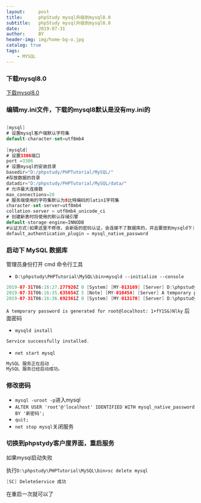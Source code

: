 ```yaml
---
layout:     post
title:      phpStudy mysql升级到mysql8.0
subtitle:   phpStudy mysql升级到mysql8.0
date:       2019-07-31
author:     BY
header-img: img/home-bg-o.jpg
catalog: true
tags:
    - MYSQL
---
```

### 下载mysql8.0


[下载mysql8.0]: https://dev.mysql.com/get/Downloads/MySQL-8.0/mysql-8.0.12-winx64.zip
[下载mysql8.0]


### 编辑my.ini文件，下载的mysql8默认是没有my.ini的

```swift

[mysql]
# 设置mysql客户端默认字符集
default-character-set=utf8mb4
 
[mysqld]
# 设置3306端口
port =3306
# 设置mysql的安装目录
basedir="D:/phpstudy/PHPTutorial/MySQL/"
#存放数据的目录
datadir="D:/phpstudy/PHPTutorial/MySQL/data/"
# 允许最大连接数
max_connections=20
# 服务端使用的字符集默认为8比特编码的latin1字符集
character-set-server=utf8mb4
collation-server = utf8mb4_unicode_ci
# 创建新表时将使用的默认存储引擎
default-storage-engine=INNODB
#认证方式(如果这里不修改，会新版的密码认证，会连接不了数据库的，并且要放到mysqld下)
default_authentication_plugin = mysql_native_password

```

### 启动下 MySQL 数据库

管理员身份打开 cmd 命令行工具

- `D:\phpstudy\PHPTutorial\MySQL\bin>mysqld --initialize --console`


```swift
2019-07-31T06:16:27.277920Z 0 [System] [MY-013169] [Server] D:\phpstudy\PHPTutorial\MySQL\bin\mysqld.exe (mysqld 8.0.12) initializing of server in progress as process 18112
2019-07-31T06:16:35.635654Z 5 [Note] [MY-010454] [Server] A temporary password is generated for root@localhost: 1+fY1S&)Nlky
2019-07-31T06:16:36.692361Z 0 [System] [MY-013170] [Server] D:\phpstudy\PHPTutorial\MySQL\bin\mysqld.exe (mysqld 8.0.12) initializing of server has completed
```

`A temporary password is generated for root@localhost: 1+fY1S&)Nlky` 后面密码

- `mysqld install`

```swift
Service successfully installed.
```

- `net start mysql`
```swift
MySQL 服务正在启动 .
MySQL 服务已经启动成功。
```

### 修改密码

- `mysql -uroot -p`进入mysql
- `ALTER USER 'root'@'localhost' IDENTIFIED WITH mysql_native_password BY '新密码';`
- `quit;`
- `net stop mysql`关闭服务

### 切换到phpstydy客户度界面，重启服务
如果mysql启动失败

执行`D:\phpstudy\PHPTutorial\MySQL\bin>sc delete mysql`
```swift
[SC] DeleteService 成功
```
在重启一次就可以了